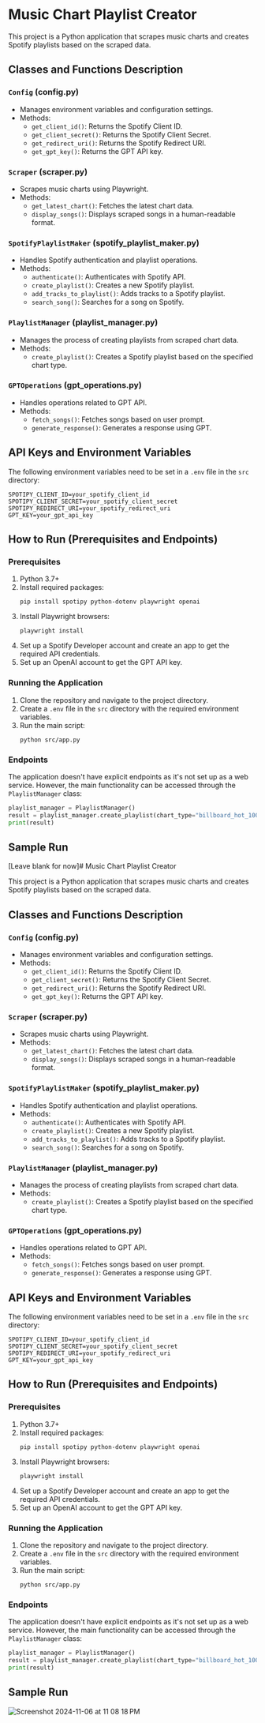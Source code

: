 # Music Chart Playlist Creator

This project is a Python application that scrapes music charts and creates Spotify playlists based on the scraped data.

## Classes and Functions Description

### `Config` (config.py)
- Manages environment variables and configuration settings.
- Methods:
  - `get_client_id()`: Returns the Spotify Client ID.
  - `get_client_secret()`: Returns the Spotify Client Secret.
  - `get_redirect_uri()`: Returns the Spotify Redirect URI.
  - `get_gpt_key()`: Returns the GPT API key.

### `Scraper` (scraper.py)
- Scrapes music charts using Playwright.
- Methods:
  - `get_latest_chart()`: Fetches the latest chart data.
  - `display_songs()`: Displays scraped songs in a human-readable format.

### `SpotifyPlaylistMaker` (spotify_playlist_maker.py)
- Handles Spotify authentication and playlist operations.
- Methods:
  - `authenticate()`: Authenticates with Spotify API.
  - `create_playlist()`: Creates a new Spotify playlist.
  - `add_tracks_to_playlist()`: Adds tracks to a Spotify playlist.
  - `search_song()`: Searches for a song on Spotify.

### `PlaylistManager` (playlist_manager.py)
- Manages the process of creating playlists from scraped chart data.
- Methods:
  - `create_playlist()`: Creates a Spotify playlist based on the specified chart type.

### `GPTOperations` (gpt_operations.py)
- Handles operations related to GPT API.
- Methods:
  - `fetch_songs()`: Fetches songs based on user prompt.
  - `generate_response()`: Generates a response using GPT.

## API Keys and Environment Variables

The following environment variables need to be set in a `.env` file in the `src` directory:

```
SPOTIPY_CLIENT_ID=your_spotify_client_id
SPOTIPY_CLIENT_SECRET=your_spotify_client_secret
SPOTIPY_REDIRECT_URI=your_spotify_redirect_uri
GPT_KEY=your_gpt_api_key
```

## How to Run (Prerequisites and Endpoints)

### Prerequisites
1. Python 3.7+
2. Install required packages:
   ```
   pip install spotipy python-dotenv playwright openai
   ```
3. Install Playwright browsers:
   ```
   playwright install
   ```
4. Set up a Spotify Developer account and create an app to get the required API credentials.
5. Set up an OpenAI account to get the GPT API key.

### Running the Application

1. Clone the repository and navigate to the project directory.
2. Create a `.env` file in the `src` directory with the required environment variables.
3. Run the main script:
   ```
   python src/app.py
   ```

### Endpoints

The application doesn't have explicit endpoints as it's not set up as a web service. However, the main functionality can be accessed through the `PlaylistManager` class:

```python
playlist_manager = PlaylistManager()
result = playlist_manager.create_playlist(chart_type="billboard_hot_100")
print(result)
```

## Sample Run

[Leave blank for now]# Music Chart Playlist Creator

This project is a Python application that scrapes music charts and creates Spotify playlists based on the scraped data.

## Classes and Functions Description

### `Config` (config.py)
- Manages environment variables and configuration settings.
- Methods:
  - `get_client_id()`: Returns the Spotify Client ID.
  - `get_client_secret()`: Returns the Spotify Client Secret.
  - `get_redirect_uri()`: Returns the Spotify Redirect URI.
  - `get_gpt_key()`: Returns the GPT API key.

### `Scraper` (scraper.py)
- Scrapes music charts using Playwright.
- Methods:
  - `get_latest_chart()`: Fetches the latest chart data.
  - `display_songs()`: Displays scraped songs in a human-readable format.

### `SpotifyPlaylistMaker` (spotify_playlist_maker.py)
- Handles Spotify authentication and playlist operations.
- Methods:
  - `authenticate()`: Authenticates with Spotify API.
  - `create_playlist()`: Creates a new Spotify playlist.
  - `add_tracks_to_playlist()`: Adds tracks to a Spotify playlist.
  - `search_song()`: Searches for a song on Spotify.

### `PlaylistManager` (playlist_manager.py)
- Manages the process of creating playlists from scraped chart data.
- Methods:
  - `create_playlist()`: Creates a Spotify playlist based on the specified chart type.

### `GPTOperations` (gpt_operations.py)
- Handles operations related to GPT API.
- Methods:
  - `fetch_songs()`: Fetches songs based on user prompt.
  - `generate_response()`: Generates a response using GPT.

## API Keys and Environment Variables

The following environment variables need to be set in a `.env` file in the `src` directory:

```
SPOTIPY_CLIENT_ID=your_spotify_client_id
SPOTIPY_CLIENT_SECRET=your_spotify_client_secret
SPOTIPY_REDIRECT_URI=your_spotify_redirect_uri
GPT_KEY=your_gpt_api_key
```

## How to Run (Prerequisites and Endpoints)

### Prerequisites
1. Python 3.7+
2. Install required packages:
   ```
   pip install spotipy python-dotenv playwright openai
   ```
3. Install Playwright browsers:
   ```
   playwright install
   ```
4. Set up a Spotify Developer account and create an app to get the required API credentials.
5. Set up an OpenAI account to get the GPT API key.

### Running the Application

1. Clone the repository and navigate to the project directory.
2. Create a `.env` file in the `src` directory with the required environment variables.
3. Run the main script:
   ```
   python src/app.py
   ```

### Endpoints

The application doesn't have explicit endpoints as it's not set up as a web service. However, the main functionality can be accessed through the `PlaylistManager` class:

```python
playlist_manager = PlaylistManager()
result = playlist_manager.create_playlist(chart_type="billboard_hot_100")
print(result)
```

## Sample Run
![Screenshot 2024-11-06 at 11 08 18 PM](https://github.com/user-attachments/assets/5173a5c8-b602-4654-b1c6-37c90b797aa6)


